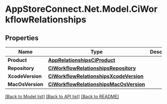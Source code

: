 # AppStoreConnect.Net.Model.CiWorkflowRelationships

## Properties

Name | Type | Description | Notes
------------ | ------------- | ------------- | -------------
**Product** | [**AppRelationshipsCiProduct**](AppRelationshipsCiProduct.md) |  | [optional] 
**Repository** | [**CiWorkflowRelationshipsRepository**](CiWorkflowRelationshipsRepository.md) |  | [optional] 
**XcodeVersion** | [**CiWorkflowRelationshipsXcodeVersion**](CiWorkflowRelationshipsXcodeVersion.md) |  | [optional] 
**MacOsVersion** | [**CiWorkflowRelationshipsMacOsVersion**](CiWorkflowRelationshipsMacOsVersion.md) |  | [optional] 

[[Back to Model list]](../README.md#documentation-for-models) [[Back to API list]](../README.md#documentation-for-api-endpoints) [[Back to README]](../README.md)

